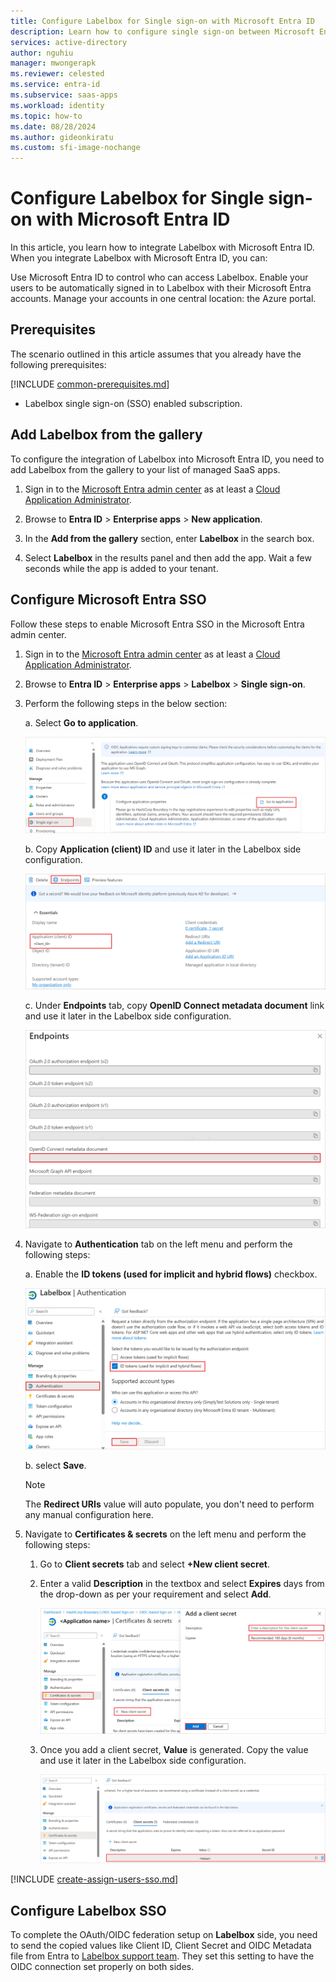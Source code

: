 ```yaml
---
title: Configure Labelbox for Single sign-on with Microsoft Entra ID
description: Learn how to configure single sign-on between Microsoft Entra and Labelbox.
services: active-directory
author: nguhiu
manager: mwongerapk
ms.reviewer: celested
ms.service: entra-id
ms.subservice: saas-apps
ms.workload: identity
ms.topic: how-to
ms.date: 08/28/2024
ms.author: gideonkiratu
ms.custom: sfi-image-nochange
---
```


# Configure Labelbox for Single sign-on with Microsoft Entra ID

In this article,  you learn how to integrate Labelbox with Microsoft Entra ID. When you integrate Labelbox with Microsoft Entra ID, you can:

Use Microsoft Entra ID to control who can access Labelbox.
Enable your users to be automatically signed in to Labelbox with their Microsoft Entra accounts.
Manage your accounts in one central location: the Azure portal.

## Prerequisites
The scenario outlined in this article assumes that you already have the following prerequisites:

[!INCLUDE [common-prerequisites.md](~/identity/saas-apps/includes/common-prerequisites.md)]
* Labelbox single sign-on (SSO) enabled subscription.

## Add Labelbox from the gallery

To configure the integration of Labelbox into Microsoft Entra ID, you need to add Labelbox from the gallery to your list of managed SaaS apps.

1. Sign in to the [Microsoft Entra admin center](https://entra.microsoft.com) as at least a [Cloud Application Administrator](~/identity/role-based-access-control/permissions-reference.md#cloud-application-administrator).

1. Browse to **Entra ID** > **Enterprise apps** > **New application**.

1. In the **Add from the gallery** section, enter **Labelbox** in the search box.

1. Select **Labelbox** in the results panel and then add the app. Wait a few seconds while the app is added to your tenant.

## Configure Microsoft Entra SSO

Follow these steps to enable Microsoft Entra SSO in the Microsoft Entra admin center.

1. Sign in to the [Microsoft Entra admin center](https://entra.microsoft.com) as at least a [Cloud Application Administrator](~/identity/role-based-access-control/permissions-reference.md#cloud-application-administrator).

1. Browse to **Entra ID** > **Enterprise apps** > **Labelbox** > **Single sign-on**.

1. Perform the following steps in the below section:

    a. Select **Go to application**.

    ![Screenshot showing the identity configuration.](common/go-to-application.png "Identity")

    b. Copy **Application (client) ID** and use it later in the Labelbox side configuration.

    ![Screenshot of application client values.](common/application-id.png "Values")

    c. Under **Endpoints** tab, copy **OpenID Connect metadata document** link and use it later in the Labelbox side configuration.
    
    ![Screenshot of showing the endpoints on tab.](common/endpoints.png "Tab")

1. Navigate to **Authentication** tab on the left menu and perform the following steps:

    a. Enable the **ID tokens (used for implicit and hybrid flows)** checkbox.

    ![Screenshot showing the Access tokens.](./media/labelbox-tutorial/access-token.png "Tokens")

    b. select **Save**.

    >[!NOTE]
    > The **Redirect URIs** value will auto populate, you don't need to perform any manual configuration here.

1. Navigate to **Certificates & secrets** on the left menu and perform the following steps:

    1. Go to **Client secrets** tab and select **+New client secret**.
    1. Enter a valid **Description** in the textbox and select **Expires** days from the drop-down as per your requirement and select **Add**.

        ![Screenshot showing the client secrets value.](common/client-secret.png "Days")

    1. Once you add a client secret, **Value** is generated. Copy the value and use it later in the Labelbox side configuration.

        ![Screenshot showing how to add a client secret.](common/client.png "Secret")

[!INCLUDE [create-assign-users-sso.md](~/identity/saas-apps/includes/create-assign-users-sso.md)]

## Configure Labelbox SSO

To complete the OAuth/OIDC federation setup on **Labelbox** side, you need to send the copied values like Client ID, Client Secret and OIDC Metadata file from Entra to [Labelbox support team](mailto:support@labelbox.com). They set this setting to have the OIDC connection set properly on both sides.